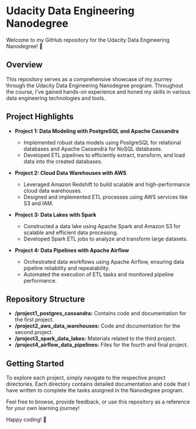 # Udacity Data Engineering Nanodegree

Welcome to my GitHub repository for the Udacity Data Engineering Nanodegree! 🚀

## Overview

This repository serves as a comprehensive showcase of my journey through the Udacity Data Engineering Nanodegree program. Throughout the course, I've gained hands-on experience and honed my skills in various data engineering technologies and tools.

## Project Highlights

- **Project 1: Data Modeling with PostgreSQL and Apache Cassandra**
  - Implemented robust data models using PostgreSQL for relational databases and Apache Cassandra for NoSQL databases.
  - Developed ETL pipelines to efficiently extract, transform, and load data into the created databases.

- **Project 2: Cloud Data Warehouses with AWS**
  - Leveraged Amazon Redshift to build scalable and high-performance cloud data warehouses.
  - Designed and implemented ETL processes using AWS services like S3 and IAM.

- **Project 3: Data Lakes with Spark**
  - Constructed a data lake using Apache Spark and Amazon S3 for scalable and efficient data processing.
  - Developed Spark ETL jobs to analyze and transform large datasets.

- **Project 4: Data Pipelines with Apache Airflow**
  - Orchestrated data workflows using Apache Airflow, ensuring data pipeline reliability and repeatability.
  - Automated the execution of ETL tasks and monitored pipeline performance.

## Repository Structure

- **/project1_postgres_cassandra:** Contains code and documentation for the first project.
- **/project2_aws_data_warehouses:** Code and documentation for the second project.
- **/project3_spark_data_lakes:** Materials related to the third project.
- **/project4_airflow_data_pipelines:** Files for the fourth and final project.

## Getting Started

To explore each project, simply navigate to the respective project directories. Each directory contains detailed documentation and code that I have written to complete the tasks assigned in the Nanodegree program.

Feel free to browse, provide feedback, or use this repository as a reference for your own learning journey!

Happy coding! 🚀
